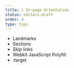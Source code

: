 ```yaml
---
title: ◊ In-page Orientation
status: editors-draft
order: 4
type: tips
---
```


* Landmarks
* Sections
* Skip links
* Webkit JavaScript Polyfill
* :target
